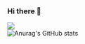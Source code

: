 ### Hi there 👋

<!--
**hyorinkim/hyorinkim** is a ✨ _special_ ✨ repository because its `README.md` (this file) appears on your GitHub profile.

Here are some ideas to get you started:

- 🔭 I’m currently working on ...
- 🌱 I’m currently learning ...
- 👯 I’m looking to collaborate on ...
- 🤔 I’m looking for help with ...
- 💬 Ask me about ...
- 📫 How to reach me: ...
- 😄 Pronouns: ...
- ⚡ Fun fact: ...
-->
<a href="https://blog.naver.com/gyfls2811" target="_blank"><img src="https://img.shields.io/badge/네이버-green?style=flat&logo=Naver&logoColor=#03C75A"/></a>
</br>
![Anurag's GitHub stats](https://github-readme-stats.vercel.app/api?username=hyorinkim&show_icons=true&theme=radical)
